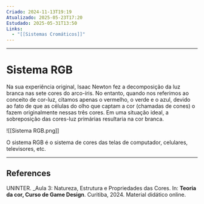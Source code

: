 ```yaml
---
Criado: 2024-11-13T19:19
Atualizado: 2025-05-23T17:20
Estudado: 2025-05-31T13:50
Links:
  - "[[Sistemas Cromáticos]]"
---
```

---
# Sistema RGB

Na sua experiência original, Isaac Newton fez a decomposição da luz branca nas sete cores do arco-íris. No entanto, quando nos referimos ao conceito de cor-luz, citamos apenas o vermelho, o verde e o azul, devido ao fato de que as células do olho que captam a cor (chamadas de cones) o fazem originalmente nessas três cores. Em uma situação ideal, a sobreposição das cores-luz primárias resultaria na cor branca.

![[Sistema RGB.png]]

O sistema RGB é o sistema de cores das telas de computador, celulares, televisores, etc.

---
## References

UNINTER.  _Aula 3: Natureza, Estrutura e Propriedades das Cores. In: **Teoria da cor, Curso de Game Design**. Curitiba, 2024. Material didático online.
